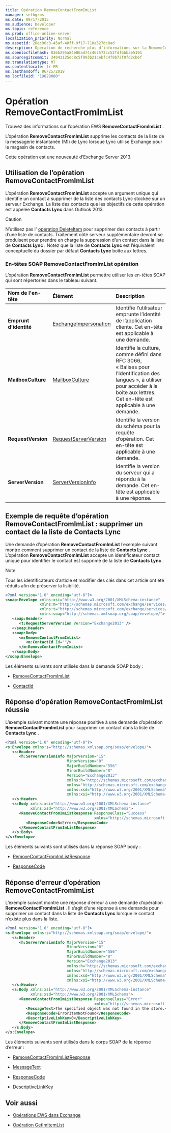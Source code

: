 ```yaml
---
title: Opération RemoveContactFromImList
manager: sethgros
ms.date: 09/17/2015
ms.audience: Developer
ms.topic: reference
ms.prod: office-online-server
localization_priority: Normal
ms.assetid: 28ec96c3-45af-48ff-9f17-718a527dc0ad
description: Opération de recherche plus d’informations sur la RemoveContactFromImList EWS.
ms.openlocfilehash: 036b295a84e86ad74c467572cc52fdf6bbae5191
ms.sourcegitcommit: 34041125dc8c5f993b21cebfc4f8b72f0fd2cb6f
ms.translationtype: MT
ms.contentlocale: fr-FR
ms.lasthandoff: 06/25/2018
ms.locfileid: "19829080"
---
```

# <a name="removecontactfromimlist-operation"></a>Opération RemoveContactFromImList

Trouvez des informations sur l’opération EWS **RemoveContactFromImList** . 
  
L’opération **RemoveContactFromImList** supprime les contacts de la liste de la messagerie instantanée (MI) de Lync lorsque Lync utilise Exchange pour le magasin de contacts. 
  
Cette opération est une nouveauté d’Exchange Server 2013.
  
## <a name="using-the-removecontactfromimlist-operation"></a>Utilisation de l’opération RemoveContactFromImList

L’opération **RemoveContactFromImList** accepte un argument unique qui identifie un contact à supprimer de la liste des contacts Lync stockée sur un serveur Exchange. La liste des contacts que les objectifs de cette opération est appelée **Contacts Lync** dans Outlook 2013. 
  
> [!CAUTION]
> N’utilisez pas l' [opération DeleteItem](deleteitem-operation.md) pour supprimer des contacts à partir d’une liste de contacts. Traitement côté serveur supplémentaire devront se produisent pour prendre en charge la suppression d’un contact dans la liste de **Contacts Lync** . Notez que la liste de **Contacts Lync** est l’équivalent conceptuelle du dossier par défaut **Contacts Lync** boîte aux lettres. 
  
### <a name="removecontactfromimlist-operation-soap-headers"></a>En-têtes SOAP RemoveContactFromImList opération

L’opération **RemoveContactFromImList** permettre utiliser les en-têtes SOAP qui sont répertoriés dans le tableau suivant. 
  
|**Nom de l'en-tête**|**Élément**|**Description**|
|:-----|:-----|:-----|
|**Emprunt d’identité** <br/> |[ExchangeImpersonation](exchangeimpersonation.md) <br/> |Identifie l’utilisateur emprunte l’identité de l’application cliente. Cet en-tête est applicable à une demande.  <br/> |
|**MailboxCulture** <br/> |[MailboxCulture](mailboxculture.md) <br/> |Identifie la culture, comme défini dans RFC 3066, « Balises pour l’Identification des langues », à utiliser pour accéder à la boîte aux lettres. Cet en-tête est applicable à une demande.  <br/> |
|**RequestVersion** <br/> |[RequestServerVersion](requestserverversion.md) <br/> |Identifie la version du schéma pour la requête d’opération. Cet en-tête est applicable à une demande.  <br/> |
|**ServerVersion** <br/> |[ServerVersionInfo](serverversioninfo.md) <br/> |Identifie la version du serveur qui a répondu à la demande. Cet en-tête est applicable à une réponse.  <br/> |
   
## <a name="removecontactfromimlist-operation-request-example-remove-a-contact-from-the-lync-contacts-list"></a>Exemple de requête d’opération RemoveContactFromImList : supprimer un contact de la liste de Contacts Lync

Une demande d’opération **RemoveContactFromImList** l’exemple suivant montre comment supprimer un contact de la liste de **Contacts Lync** . L’opération **RemoveContactFromImList** accepte un identificateur contact unique pour identifier le contact est supprimé de la liste de **Contacts Lync** . 
  
> [!NOTE]
> Tous les identificateurs d’article et modifier des clés dans cet article ont été réduits afin de préserver la lisibilité. 
  
```XML
<?xml version="1.0" encoding="utf-8"?>
<soap:Envelope xmlns:xsi="http://www.w3.org/2001/XMLSchema-instance"
               xmlns:m="http://schemas.microsoft.com/exchange/services/2006/messages"
               xmlns:t="http://schemas.microsoft.com/exchange/services/2006/types"
               xmlns:soap="http://schemas.xmlsoap.org/soap/envelope/">
   <soap:Header>
      <t:RequestServerVersion Version="Exchange2013" />
   </soap:Header>
   <soap:Body>
      <m:RemoveContactFromImList>
         <m:ContactId Id=""/>
      </m:RemoveContactFromImList>
   </soap:Body>
</soap:Envelope>

```

Les éléments suivants sont utilisés dans la demande SOAP body :
  
- [RemoveContactFromImList](removecontactfromimlist.md)
    
- [ContactId](contactid.md)
    
## <a name="successful-removecontactfromimlist-operation-response"></a>Réponse d’opération RemoveContactFromImList réussie

L’exemple suivant montre une réponse positive à une demande d’opération **RemoveContactFromImList** pour supprimer un contact dans la liste de **Contacts Lync** . 
  
```XML
<?xml version="1.0" encoding="utf-8"?>
<s:Envelope xmlns:s="http://schemas.xmlsoap.org/soap/envelope/">
   <s:Header>
      <h:ServerVersionInfo MajorVersion="15" 
                           MinorVersion="0" 
                           MajorBuildNumber="556" 
                           MinorBuildNumber="8" 
                           Version="Exchange2013" 
                           xmlns:h="http://schemas.microsoft.com/exchange/services/2006/types" 
                           xmlns="http://schemas.microsoft.com/exchange/services/2006/types" 
                           xmlns:xsd="http://www.w3.org/2001/XMLSchema" 
                           xmlns:xsi="http://www.w3.org/2001/XMLSchema-instance"/>
   </s:Header>
   <s:Body xmlns:xsi="http://www.w3.org/2001/XMLSchema-instance" 
           xmlns:xsd="http://www.w3.org/2001/XMLSchema">
      <RemoveContactFromImListResponse ResponseClass="Success" 
                                       xmlns="http://schemas.microsoft.com/exchange/services/2006/messages">
         <ResponseCode>NoError</ResponseCode>
      </RemoveContactFromImListResponse>
   </s:Body>
</s:Envelope>
```

Les éléments suivants sont utilisés dans la réponse SOAP body :
  
- [RemoveContactFromImListResponse](removecontactfromimlistresponse.md)
    
- [ResponseCode](responsecode.md)
    
## <a name="removecontactfromimlist-operation-error-response"></a>Réponse d’erreur d’opération RemoveContactFromImList

L’exemple suivant montre une réponse d’erreur à une demande d’opération **RemoveContactFromImList** . Il s’agit d’une réponse à une demande pour supprimer un contact dans la liste de **Contacts Lync** lorsque le contact n’existe plus dans la liste. 
  
```XML
<?xml version="1.0" encoding="utf-8"?>
<s:Envelope xmlns:s="http://schemas.xmlsoap.org/soap/envelope/">
   <s:Header>
      <h:ServerVersionInfo MajorVersion="15" 
                           MinorVersion="0" 
                           MajorBuildNumber="556" 
                           MinorBuildNumber="8" 
                           Version="Exchange2013" 
                           xmlns:h="http://schemas.microsoft.com/exchange/services/2006/types" 
                           xmlns="http://schemas.microsoft.com/exchange/services/2006/types" 
                           xmlns:xsd="http://www.w3.org/2001/XMLSchema" 
                           xmlns:xsi="http://www.w3.org/2001/XMLSchema-instance"/>
   </s:Header>
   <s:Body xmlns:xsi="http://www.w3.org/2001/XMLSchema-instance" 
           xmlns:xsd="http://www.w3.org/2001/XMLSchema">
      <RemoveContactFromImListResponse ResponseClass="Error" 
                                       xmlns="http://schemas.microsoft.com/exchange/services/2006/messages">
         <MessageText>The specified object was not found in the store.</MessageText>
         <ResponseCode>ErrorItemNotFound</ResponseCode>
         <DescriptiveLinkKey>0</DescriptiveLinkKey>
      </RemoveContactFromImListResponse>
   </s:Body>
</s:Envelope>

```

Les éléments suivants sont utilisés dans le corps SOAP de la réponse d’erreur :
  
- [RemoveContactFromImListResponse](removecontactfromimlistresponse.md)
    
- [MessageText](messagetext.md)
    
- [ResponseCode](responsecode.md)
    
- [DescriptiveLinkKey](descriptivelinkkey.md)
    
## <a name="see-also"></a>Voir aussi

- [Opérations EWS dans Exchange](ews-operations-in-exchange.md)
    
- [Opération GetImItemList](getimitemlist-operation.md)
    

